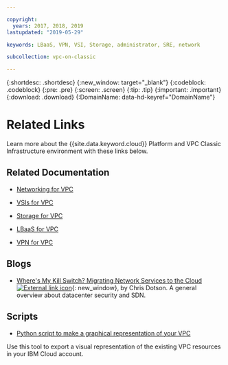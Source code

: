 ```yaml
---

copyright:
  years: 2017, 2018, 2019
lastupdated: "2019-05-29"

keywords: LBaaS, VPN, VSI, Storage, administrator, SRE, network

subcollection: vpc-on-classic

---
```


{:shortdesc: .shortdesc}
{:new_window: target="_blank"}
{:codeblock: .codeblock}
{:pre: .pre}
{:screen: .screen}
{:tip: .tip}
{:important: .important}
{:download: .download}
{:DomainName: data-hd-keyref="DomainName"}

# Related Links

Learn more about the {{site.data.keyword.cloud}} Platform and VPC Classic Infrastructure environment with these links below.

## Related Documentation

* [Networking for VPC](/docs/vpc-on-classic-network?topic=vpc-on-classic-network-getting-started)

* [VSIs for VPC](/docs/vpc-on-classic-vsi?topic=vpc-on-classic-vsi-getting-started)

* [Storage for VPC](/docs/vpc-on-classic-block-storage?topic=vpc-on-classic-block-storage-block-storage-getting-started#block-storage-getting-started)

* [LBaaS for VPC](/docs/vpc-on-classic-network?topic=vpc-on-classic-network---using-load-balancers-in-ibm-cloud-vpc#--using-load-balancers-in-ibm-cloud-vpc)

* [VPN for VPC](/docs/vpc-on-classic-network?topic=vpc-on-classic-network---using-vpn-with-your-vpc#--using-vpn-with-your-vpc)


## Blogs

*  [Where's My Kill Switch? Migrating Network Services to the Cloud ![External link icon](../../icons/launch-glyph.svg "External link icon")](https://www.ibm.com/w3-techblog/wcp/2018/09/migrating-network-services/){: new_window}, by Chris Dotson. A general overview about datacenter security and SDN.

## Scripts

* [Python script to make a graphical representation of your VPC](https://github.com/l2fprod/vpc-diagram-exporter)

Use this tool to export a visual representation of the existing VPC resources in your IBM Cloud account.
